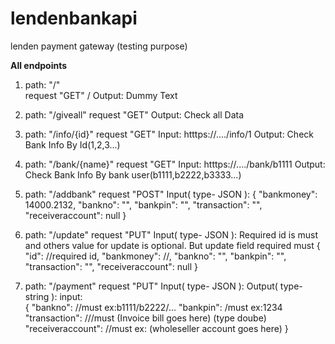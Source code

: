 # lendenbankapi
 lenden payment gateway (testing purpose)
 
**All endpoints**
1. path: "/" \
   request "GET" /
Output:  Dummy Text

2. path: "/giveall" 
request "GET"
Output:  Check all Data  

3. path: "/info/{id}" 
    request "GET"
        Input: htttps://..../info/1
        Output:  Check Bank Info By Id(1,2,3...)
 
4. path: "/bank/{name}" 
        request "GET"
        Input: htttps://..../bank/b1111
        Output:  Check Bank Info By bank user(b1111,b2222,b3333...)
    
5. path: "/addbank"
        request "POST"
        Input( type- JSON ):
                    {
                      "bankmoney": 14000.2132,
                      "bankno": "",
                      "bankpin": "",
                      "transaction": "",
                      "receiveraccount": null
                    }
    
5. path: "/update"
        request "PUT"
        Input( type- JSON ): Required id is must and others value for update is optional. But update field required must
                    {
                       "id": //required id,
                      "bankmoney": //,
                      "bankno": "",
                      "bankpin": "",
                      "transaction": "",
                      "receiveraccount": null
                    }
 
7. path: "/payment" 
        request "PUT" 
        Input( type- JSON ):
        Output( type- string ):
        input:     
               {
                "bankno": //must ex:b1111/b2222/...
                "bankpin": /must ex:1234
                "transaction": ///must (Invoice bill goes here) (type doube)
                "receiveraccount": //must ex: (wholeseller account goes here)
                }

